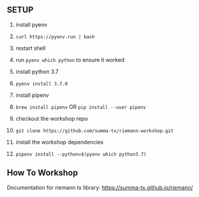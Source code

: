 ## SETUP

1. install pyenv
  1. `curl https://pyenv.run | bash`
  1. restart shell
  1. run `pyenv which python` to ensure it worked

1. install python 3.7
  1. `pyenv install 3.7.0`

1. install pipenv
  1. `brew install pipenv` OR `pip install --user pipenv`

1. checkout the workshop repo
  1. `git clone https://github.com/summa-tx/riemann-workshop.git`

1. install the workshop dependencies
  1. `pipenv install --python=$(pyenv which python3.7)`

## How To Workshop

Documentation for riemann tx library: https://summa-tx.github.io/riemann/
